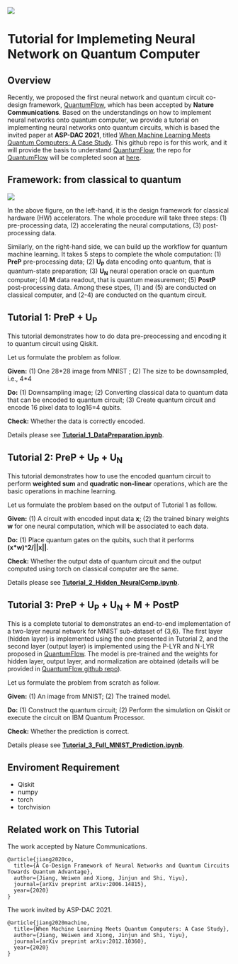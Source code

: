 
![](https://raw.githubusercontent.com/weiwenjiang/QML_tutorial/main/Readme_Img/qflow.png)


# Tutorial for Implemeting Neural Network on Quantum Computer

## Overview
Recently,  we proposed the first neural network and quantum circuit co-design framework, [QuantumFlow](https://arxiv.org/pdf/2006.14815.pdf), which has been accepted by **Nature Communications**. Based on the understandings on how to implement neural networks onto quantum computer, we provide a tutorial on implementing neural networks onto quantum circuits, which is based the invited paper at **ASP-DAC 2021**, titled [When Machine Learning Meets Quantum Computers: A Case Study](https://arxiv.org/pdf/2012.10360.pdf). This github repo is for this work, and it will provide the basis to understand  [QuantumFlow](https://arxiv.org/pdf/2006.14815.pdf), the repo for [QuantumFlow](https://arxiv.org/pdf/2006.14815.pdf) will be completed soon at [here](https://github.com/weiwenjiang/QuantumFlow).

## Framework: from classical to quantum
![](https://raw.githubusercontent.com/weiwenjiang/QML_tutorial/main/Readme_Img/Frameworks.png)

In the above figure, on the left-hand, it is the design framework for classical hardware (HW) accelerators. The whole procedure will take three steps: (1) pre-processing data, (2) accelerating the neural computations, (3) post-processing data.

Similarly, on the right-hand side, we can build up the workflow for quantum machine learning. It takes 5 steps to complete the whole computation: (1) **PreP** pre-processing data; (2) **U<sub>P</sub>** data encoding onto quantum, that is quantum-state preparation; (3) **U<sub>N</sub>** neural operation oracle on quantum computer; (4) **M** data readout, that is quantum measurement; (5) **PostP** post-processing data. Among these stpes, (1) and (5) are conducted on classical computer, and (2-4) are conducted on the quantum circuit.

## Tutorial 1: **PreP** + **U<sub>P</sub>**
This tutorial demonstrates how to do data pre-preocessing and encoding it to quantum circuit using Qiskit. 

Let us formulate the problem as follow.

**Given:** (1) One 28\*28 image from MNIST ; (2) The size to be downsampled, i.e., 4\*4

**Do:** (1) Downsampling image; (2) Converting classical data to quantum data that can be encoded to quantum circuit; (3) Create quantum circuit and encode 16 pixel data to log16=4 qubits.

**Check:** Whether the data is correctly encoded.

Details please see **[Tutorial_1_DataPreparation.ipynb](https://github.com/weiwenjiang/QML_tutorial/blob/main/Tutorial_1_DataPreparation.ipynb)**.

## Tutorial 2: **PreP** + **U<sub>P</sub>** + **U<sub>N</sub>**
This tutorial demonstrates how to use the encoded quantum circuit to perform **weighted sum** and **quadratic non-linear** operations, which are the basic operations in machine learning. 

Let us formulate the problem based on the output of Tutorial 1 as follow.

**Given:** (1) A circuit with encoded input data **x**; (2) the trained binary weights **w** for one neural computation, which will be associated to each data.

**Do:** (1) Place quantum gates on the qubits, such that it performs **(x\*w)^2/||x||**.

**Check:** Whether the output data of quantum circuit and the output computed using torch on classical computer are the same.

Details please see **[Tutorial_2_Hidden_NeuralComp.ipynb](https://github.com/weiwenjiang/QML_tutorial/blob/main/Tutorial_2_Hidden_NeuralComp.ipynb)**.


## Tutorial 3: **PreP** + **U<sub>P</sub>** + **U<sub>N</sub>** + **M** + **PostP** 
This is a complete tutorial to demonstrates an end-to-end implementation of a two-layer neural network for MNIST sub-dataset of {3,6}. The first layer (hidden layer) is implemented using the one presented in Tutorial 2, and the second layer (output layer) is implemented using the P-LYR and N-LYR proposed in [QuantumFlow](https://arxiv.org/pdf/2006.14815.pdf). The model is pre-trained and the weights for hidden layer, output layer, and normalization are obtained (details will be provided in [QuantumFlow github repo](https://github.com/weiwenjiang/QuantumFlow)). 

Let us formulate the problem from scratch as follow.

**Given:** (1) An image from MNIST; (2) The trained model.

**Do:** (1) Construct the quantum circuit; (2) Perform the simulation on Qiskit or execute the circuit on IBM Quantum Processor.

**Check:** Whether the prediction is correct.

Details please see **[Tutorial_3_Full_MNIST_Prediction.ipynb](https://github.com/weiwenjiang/QML_tutorial/blob/main/Tutorial_3_Full_MNIST_Prediction.ipynb)**.



## Enviroment Requirement
* Qiskit
* numpy
* torch
* torchvision


## Related work on This Tutorial

The work accepted by Nature Communications.

```
@article{jiang2020co,
  title={A Co-Design Framework of Neural Networks and Quantum Circuits Towards Quantum Advantage},
  author={Jiang, Weiwen and Xiong, Jinjun and Shi, Yiyu},
  journal={arXiv preprint arXiv:2006.14815},
  year={2020}
}
```

The work invited by ASP-DAC 2021.

```
@article{jiang2020machine,
  title={When Machine Learning Meets Quantum Computers: A Case Study},
  author={Jiang, Weiwen and Xiong, Jinjun and Shi, Yiyu},
  journal={arXiv preprint arXiv:2012.10360},
  year={2020}
}
```
